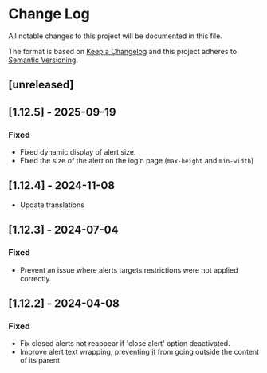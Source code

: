 # Change Log

All notable changes to this project will be documented in this file.

The format is based on [Keep a Changelog](http://keepachangelog.com/)
and this project adheres to [Semantic Versioning](http://semver.org/).

## [unreleased]

## [1.12.5] - 2025-09-19

### Fixed

- Fixed dynamic display of alert size.
- Fixed the size of the alert on the login page (`max-height` and `min-width`)

## [1.12.4] - 2024-11-08

- Update translations

## [1.12.3] - 2024-07-04

### Fixed

- Prevent an issue where alerts targets restrictions were not applied correctly.

## [1.12.2] - 2024-04-08

### Fixed

- Fix closed alerts not reappear if 'close alert' option deactivated.
- Improve alert text wrapping, preventing it from going outside the content of its parent
